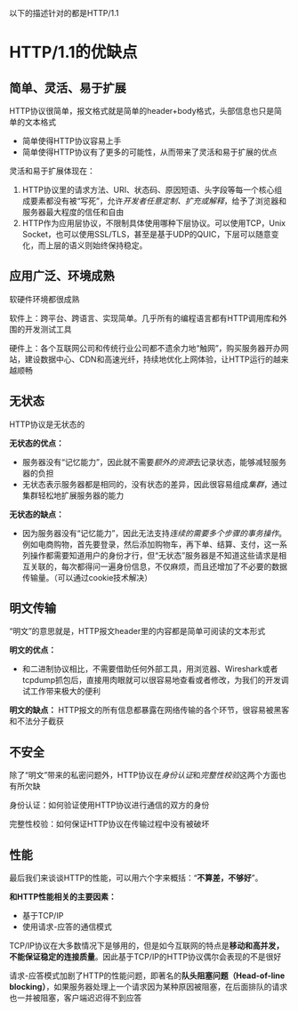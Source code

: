 以下的描述针对的都是HTTP/1.1

# HTTP/1.1的优缺点
## 简单、灵活、易于扩展
HTTP协议很简单，报文格式就是简单的header+body格式，头部信息也只是简单的文本格式
- 简单使得HTTP协议容易上手
- 简单使得HTTP协议有了更多的可能性，从而带来了灵活和易于扩展的优点

灵活和易于扩展体现在：
1. HTTP协议里的请求方法、URI、状态码、原因短语、头字段等每一个核心组成要素都没有被“写死”，允许*开发者任意定制、扩充或解释*，给予了浏览器和服务器最大程度的信任和自由
2. HTTP作为应用层协议，不限制具体使用哪种下层协议。可以使用TCP，Unix Socket，也可以使用SSL/TLS，甚至是基于UDP的QUIC，下层可以随意变化，而上层的语义则始终保持稳定。


## 应用广泛、环境成熟
软硬件环境都很成熟

软件上：跨平台、跨语言、实现简单。几乎所有的编程语言都有HTTP调用库和外围的开发测试工具

硬件上：各个互联网公司和传统行业公司都不遗余力地“触网”，购买服务器开办网站，建设数据中心、CDN和高速光纤，持续地优化上网体验，让HTTP运行的越来越顺畅


## 无状态
HTTP协议是无状态的

**无状态的优点：**
- 服务器没有“记忆能力”，因此就不需要*额外的资源*去记录状态，能够减轻服务器的负担
- 无状态表示服务器都是相同的，没有状态的差异，因此很容易组成*集群*，通过集群轻松地扩展服务器的能力

**无状态的缺点：**
- 因为服务器没有“记忆能力”，因此无法支持*连续的需要多个步骤的事务操作*。例如电商购物，首先要登录，然后添加购物车，再下单、结算、支付，这一系列操作都需要知道用户的身份才行，但“无状态”服务器是不知道这些请求是相互关联的，每次都得问一遍身份信息，不仅麻烦，而且还增加了不必要的数据传输量。（可以通过cookie技术解决）

## 明文传输
“明文”的意思就是，HTTP报文header里的内容都是简单可阅读的文本形式

**明文的优点：**
- 和二进制协议相比，不需要借助任何外部工具，用浏览器、Wireshark或者tcpdump抓包后，直接用肉眼就可以很容易地查看或者修改，为我们的开发调试工作带来极大的便利

**明文的缺点：**
HTTP报文的所有信息都暴露在网络传输的各个环节，很容易被黑客和不法分子截获

## 不安全
除了“明文”带来的私密问题外，HTTP协议在*身份认证*和*完整性校验*这两个方面也有所欠缺

身份认证：如何验证使用HTTP协议进行通信的双方的身份

完整性校验：如何保证HTTP协议在传输过程中没有被破坏

## 性能
最后我们来谈谈HTTP的性能，可以用六个字来概括：“**不算差，不够好**”。

**和HTTP性能相关的主要因素：**
- 基于TCP/IP
- 使用请求-应答的通信模式

TCP/IP协议在大多数情况下是够用的，但是如今互联网的特点是**移动和高并发，不能保证稳定的连接质量**。因此基于TCP/IP的HTTP协议偶尔会表现的不是很好

请求-应答模式加剧了HTTP的性能问题，即著名的**队头阻塞问题（Head-of-line blocking）**，如果服务器处理上一个请求因为某种原因被阻塞，在后面排队的请求也一并被阻塞，客户端迟迟得不到应答